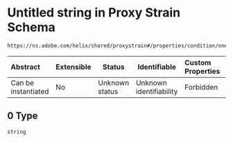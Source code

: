 # Untitled string in Proxy Strain Schema

```txt
https://ns.adobe.com/helix/shared/proxystrain#/properties/condition/oneOf/0
```




| Abstract            | Extensible | Status         | Identifiable            | Custom Properties | Additional Properties | Access Restrictions | Defined In                                                                  |
| :------------------ | ---------- | -------------- | ----------------------- | :---------------- | --------------------- | ------------------- | --------------------------------------------------------------------------- |
| Can be instantiated | No         | Unknown status | Unknown identifiability | Forbidden         | Allowed               | none                | [proxystrain.schema.json\*](proxystrain.schema.json "open original schema") |

## 0 Type

`string`
